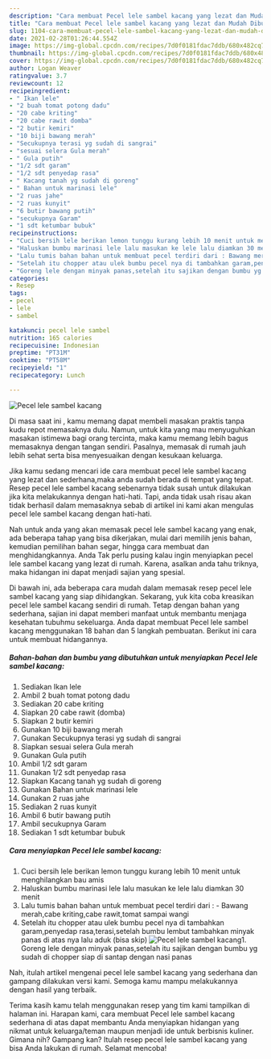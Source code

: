 ```yaml
---
description: "Cara membuat Pecel lele sambel kacang yang lezat dan Mudah Dibuat"
title: "Cara membuat Pecel lele sambel kacang yang lezat dan Mudah Dibuat"
slug: 1104-cara-membuat-pecel-lele-sambel-kacang-yang-lezat-dan-mudah-dibuat
date: 2021-02-28T01:26:44.554Z
image: https://img-global.cpcdn.com/recipes/7d0f0181fdac7ddb/680x482cq70/pecel-lele-sambel-kacang-foto-resep-utama.jpg
thumbnail: https://img-global.cpcdn.com/recipes/7d0f0181fdac7ddb/680x482cq70/pecel-lele-sambel-kacang-foto-resep-utama.jpg
cover: https://img-global.cpcdn.com/recipes/7d0f0181fdac7ddb/680x482cq70/pecel-lele-sambel-kacang-foto-resep-utama.jpg
author: Logan Weaver
ratingvalue: 3.7
reviewcount: 12
recipeingredient:
- " Ikan lele"
- "2 buah tomat potong dadu"
- "20 cabe kriting"
- "20 cabe rawit domba"
- "2 butir kemiri"
- "10 biji bawang merah"
- "Secukupnya terasi yg sudah di sangrai"
- "sesuai selera Gula merah"
- " Gula putih"
- "1/2 sdt garam"
- "1/2 sdt penyedap rasa"
- " Kacang tanah yg sudah di goreng"
- " Bahan untuk marinasi lele"
- "2 ruas jahe"
- "2 ruas kunyit"
- "6 butir bawang putih"
- "secukupnya Garam"
- "1 sdt ketumbar bubuk"
recipeinstructions:
- "Cuci bersih lele berikan lemon tunggu kurang lebih 10 menit untuk menghilangkan bau amis"
- "Haluskan bumbu marinasi lele lalu masukan ke lele lalu diamkan 30 menit"
- "Lalu tumis bahan bahan untuk membuat pecel terdiri dari : Bawang merah,cabe kriting,cabe rawit,tomat sampai wangi"
- "Setelah itu chopper atau ulek bumbu pecel nya di tambahkan garam,penyedap rasa,terasi,setelah bumbu lembut tambahkan minyak panas di atas nya lalu aduk (bisa skip)"
- "Goreng lele dengan minyak panas,setelah itu sajikan dengan bumbu yg sudah di chopper siap di santap dengan nasi panas"
categories:
- Resep
tags:
- pecel
- lele
- sambel

katakunci: pecel lele sambel 
nutrition: 165 calories
recipecuisine: Indonesian
preptime: "PT31M"
cooktime: "PT58M"
recipeyield: "1"
recipecategory: Lunch

---
```



![Pecel lele sambel kacang](https://img-global.cpcdn.com/recipes/7d0f0181fdac7ddb/680x482cq70/pecel-lele-sambel-kacang-foto-resep-utama.jpg)

Di masa  saat ini , kamu memang dapat membeli masakan praktis tanpa kudu repot memasaknya dulu. Namun, untuk kita yang mau menyuguhkan masakan istimewa bagi orang tercinta, maka kamu memang lebih bagus memasaknya dengan tangan sendiri. Pasalnya, memasak di rumah jauh lebih sehat serta bisa menyesuaikan dengan kesukaan keluarga.

Jika kamu sedang mencari ide cara membuat pecel lele sambel kacang yang lezat dan sederhana,maka anda sudah berada di tempat yang tepat. Resep pecel lele sambel kacang  sebenarnya tidak susah untuk dilakukan jika kita melakukannya dengan hati-hati. Tapi, anda tidak usah risau akan tidak berhasil dalam memasaknya 
sebab di artikel ini kami akan mengulas pecel lele sambel kacang dengan hati-hati.  



Nah untuk anda yang akan memasak pecel lele sambel kacang yang enak, ada beberapa tahap yang bisa dikerjakan, mulai dari memilih jenis bahan, kemudian pemilihan bahan segar, hingga cara membuat dan menghidangkannya. Anda Tak perlu pusing kalau ingin menyiapkan pecel lele sambel kacang yang lezat di rumah. Karena, asalkan anda  tahu triknya, maka hidangan ini dapat menjadi sajian yang spesial.

Di bawah ini, ada beberapa cara mudah dalam memasak resep pecel lele sambel kacang yang siap dihidangkan. Sekarang, yuk kita coba kreasikan pecel lele sambel kacang sendiri di rumah. Tetap dengan bahan yang sederhana, sajian ini dapat memberi manfaat untuk membantu menjaga kesehatan tubuhmu sekeluarga. Anda dapat membuat Pecel lele sambel kacang menggunakan 18 bahan dan 5 langkah pembuatan. Berikut ini cara untuk membuat hidangannya.

<!--inarticleads1-->

##### Bahan-bahan dan bumbu yang dibutuhkan untuk menyiapkan Pecel lele sambel kacang:

1. Sediakan  Ikan lele
1. Ambil 2 buah tomat potong dadu
1. Sediakan 20 cabe kriting
1. Siapkan 20 cabe rawit (domba)
1. Siapkan 2 butir kemiri
1. Gunakan 10 biji bawang merah
1. Gunakan Secukupnya terasi yg sudah di sangrai
1. Siapkan sesuai selera Gula merah
1. Gunakan  Gula putih
1. Ambil 1/2 sdt garam
1. Gunakan 1/2 sdt penyedap rasa
1. Siapkan  Kacang tanah yg sudah di goreng
1. Gunakan  Bahan untuk marinasi lele
1. Gunakan 2 ruas jahe
1. Sediakan 2 ruas kunyit
1. Ambil 6 butir bawang putih
1. Ambil secukupnya Garam
1. Sediakan 1 sdt ketumbar bubuk




<!--inarticleads2-->

##### Cara menyiapkan Pecel lele sambel kacang:

1. Cuci bersih lele berikan lemon tunggu kurang lebih 10 menit untuk menghilangkan bau amis
1. Haluskan bumbu marinasi lele lalu masukan ke lele lalu diamkan 30 menit
1. Lalu tumis bahan bahan untuk membuat pecel terdiri dari : - Bawang merah,cabe kriting,cabe rawit,tomat sampai wangi
1. Setelah itu chopper atau ulek bumbu pecel nya di tambahkan garam,penyedap rasa,terasi,setelah bumbu lembut tambahkan minyak panas di atas nya lalu aduk (bisa skip)
<img src="//assets-global.cpcdn.com/assets/icons/button_play-2c75c40dde080a61004c1f40b05d8f140eaff45d7e9e6481dc71c63d2e7c4909.png" alt="Pecel lele sambel kacang">1. Goreng lele dengan minyak panas,setelah itu sajikan dengan bumbu yg sudah di chopper siap di santap dengan nasi panas




Nah, itulah artikel mengenai  pecel lele sambel kacang  yang sederhana dan gampang dilakukan versi kami. Semoga kamu mampu melakukannya dengan hasil yang terbaik. 

Terima kasih kamu telah menggunakan resep yang tim kami tampilkan di halaman ini. Harapan kami, cara membuat  Pecel lele sambel kacang sederhana di atas dapat membantu Anda menyiapkan hidangan yang nikmat untuk keluarga/teman maupun menjadi ide untuk berbisnis kuliner. Gimana nih? Gampang kan? Itulah resep pecel lele sambel kacang yang bisa Anda lakukan di rumah. Selamat mencoba!

